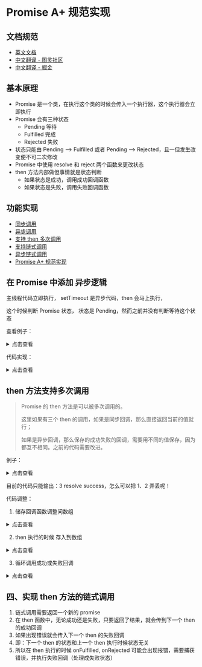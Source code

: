 # Promise A+ 规范实现

## 文档规范

- [英文文档](https://promisesaplus.com/)
- [中文翻译 - 图灵社区](https://www.ituring.com.cn/article/66566)
- [中文翻译 - 掘金](https://juejin.im/post/5b6161e6f265da0f8145fb72)

## 基本原理

- Promise 是一个类，在执行这个类的时候会传入一个执行器，这个执行器会立即执行
- Promise 会有三种状态
    - Pending 等待
    - Fulfilled 完成
    - Rejected 失败
- 状态只能由 Pending --> Fulfilled 或者 Pending --> Rejected，且一但发生改变便不可二次修改
- Promise 中使用 resolve 和 reject 两个函数来更改状态
- then 方法内部做但事情就是状态判断
    - 如果状态是成功，调用成功回调函数
    - 如果状态是失败，调用失败回调函数

## 功能实现

- [同步调用](/src/easy.js)
- [异步调用](/src/easy-async.js)
- [支持 then 多次调用](/src/easy-many.js)
- [支持链式调用]()
- [异步链式调用]()
- [Promise A+ 规范实现]()

## 在 Promise 中添加 异步逻辑

主线程代码立即执行， setTimeout 是异步代码，then 会马上执行，

这个时候判断 Promise 状态， 状态是 Pending，然而之前并没有判断等待这个状态

查看例子：

<details><summary>点击查看</summary>

```js
const Promise = require('./src/easy.js')
const promise = new Promise((resolve, reject) => {
  setTimeout(() => {
    resolve('success')
  }, 2000);
})

promise.then(value => {
  console.log('resolve', value)
}, reason => {
  console.log('reject', reason)
})
```

</details>

代码实现：

<details><summary>点击查看</summary>

```js
// resolvedCallbacks 存储成功的函数
this.resolvedCallbacks = null

// rejectedCallbacks 存储失败的函数
this.rejectedCallbacks = null


then(onFulfilled, onRejected)
{
  if (this.state === RESOLVED) {
    // 成功状态的调用
    onFulfilled(this.value)
  }

  if (this.state === REJECTED) {
    // 失败状态的调用
    onRejected(this.reason)
  }

  // === 新增 ===
  // 当 Promise 状态为等待中（pending）时，
  if (this.state === PENDING) {
    // 存入成功函数
    this.resolvedCallbacks = onFulfilled

    // 存入失败函数
    this.rejectedCallbacks = onRejected
  }
}
```

</details>

## then 方法支持多次调用

> Promise 的 then 方法是可以被多次调用的。
>
> 这里如果有三个 then 的调用，如果是同步回调，那么直接返回当前的值就行；
>
> 如果是异步回调，那么保存的成功失败的回调，需要用不同的值保存，因为都互不相同。之前的代码需要改进。


例子：

<details><summary>点击查看</summary>

```js
const Promise = require('/src/easy-async')
const promise = new Promise((resolve, reject) => {
  setTimeout(() => {
    resolve('success')
  }, 2000);
})

promise.then(value => {
  console.log(1)
  console.log('resolve', value)
})

promise.then(value => {
  console.log(2)
  console.log('resolve', value)
})

promise.then(value => {
  console.log(3)
  console.log('resolve', value)
})
```

</details>

目前的代码只能输出：3 resolve success，怎么可以把 1、2 弄丢呢！

代码调整：

1. 储存回调函数调整问数组

<details><summary>点击查看</summary>

```js
// 存储成功的函数
// this.resolvedCallbacks = null
this.resolvedCallbacks = []

// 存储失败的函数
// this.rejectedCallbacks = null
this.rejectedCallbacks = []
```

</details>

2. then 执行的时候 存入到数组

<details><summary>点击查看</summary>

```js
  /**
 * then 方法接收两个参数 onFulfilled 和 onFulfilled
 * @param onFulfilled 成功状态的调用
 * @param onRejected  失败状态的调用
 */
then(onFulfilled, onRejected)
{
  if (this.state === RESOLVED) {
    // 成功状态的调用
    onFulfilled(this.value)
  }

  if (this.state === REJECTED) {
    // 失败状态的调用
    onRejected(this.reason)
  }

  // 当 Promise 状态为等待中（pending）时，
  if (this.state === PENDING) {
    // 存入成功函数
    this.resolvedCallbacks.push(() => {
      onFulfilled(this.value)
    })

    // 存入失败函数
    this.rejectedCallbacks.push(() => {
      onRejected(this.reason)
    })
  }
}
```

</details>

3. 循环调用成功或失败回调

<details><summary>点击查看</summary>

```js
// 成功函数
const resolve = (value) => {
  if (this.state === PENDING) {
    this.state = RESOLVED
    this.value = value
    // 执行所有的回调函数
    this.resolvedCallbacks.forEach(fn => fn())
  }
}

// 失败函数
const reject = (reason) => {
  if (this.state === PENDING) {
    this.state = REJECTED
    this.reason = reason
    // 执行所有的回调函数
    this.rejectedCallbacks.forEach(fn => fn())
  }
}

```

</details>

## 四、实现 then 方法的链式调用

1. 链式调用需要返回一个新的 promise
2. 在 then 函数中，无论成功还是失败，只要返回了结果，就会传到下一个 then 的成功回调
3. 如果出现错误就会传入下一个 then 的失败回调
4. 即：下一个 then 的状态和上一个 then 执行时候状态无关
5. 所以在 then 执行的时候 onFulfilled, onRejected 可能会出现报错，需要捕获错误，并执行失败回调（处理成失败状态）




